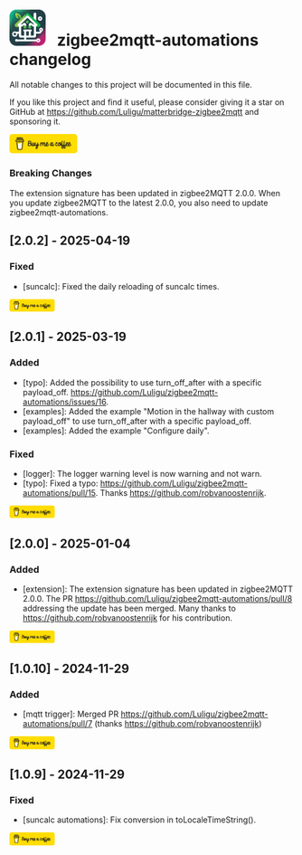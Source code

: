 # <img src="matterbridge.svg" alt="Matterbridge Logo" width="64px" height="64px">&nbsp;&nbsp;&nbsp;zigbee2mqtt-automations changelog

All notable changes to this project will be documented in this file.

If you like this project and find it useful, please consider giving it a star on GitHub at https://github.com/Luligu/matterbridge-zigbee2mqtt and sponsoring it.

<a href="https://www.buymeacoffee.com/luligugithub">
  <img src="bmc-button.svg" alt="Buy me a coffee" width="120">
</a>

### Breaking Changes

The extension signature has been updated in zigbee2MQTT 2.0.0. 
When you update zigbee2MQTT to the latest 2.0.0, you also need to update zigbee2mqtt-automations.

## [2.0.2] - 2025-04-19

### Fixed

- [suncalc]: Fixed the daily reloading of suncalc times.

<a href="https://www.buymeacoffee.com/luligugithub">
  <img src="bmc-button.svg" alt="Buy me a coffee" width="80">
</a>

## [2.0.1] - 2025-03-19

### Added

- [typo]: Added the possibility to use turn_off_after with a specific payload_off. https://github.com/Luligu/zigbee2mqtt-automations/issues/16.
- [examples]: Added the example "Motion in the hallway with custom payload_off" to use turn_off_after with a specific payload_off.
- [examples]: Added the example "Configure daily".

### Fixed

- [logger]: The logger warning level is now warning and not warn.
- [typo]: Fixed a typo: https://github.com/Luligu/zigbee2mqtt-automations/pull/15. Thanks https://github.com/robvanoostenrijk.

<a href="https://www.buymeacoffee.com/luligugithub">
  <img src="bmc-button.svg" alt="Buy me a coffee" width="80">
</a>

## [2.0.0] - 2025-01-04

### Added

- [extension]: The extension signature has been updated in zigbee2MQTT 2.0.0. The PR https://github.com/Luligu/zigbee2mqtt-automations/pull/8 addressing the update has been merged. Many thanks to https://github.com/robvanoostenrijk for his contribution.

<a href="https://www.buymeacoffee.com/luligugithub">
  <img src="bmc-button.svg" alt="Buy me a coffee" width="80">
</a>

## [1.0.10] - 2024-11-29

### Added

- [mqtt trigger]: Merged PR https://github.com/Luligu/zigbee2mqtt-automations/pull/7 (thanks https://github.com/robvanoostenrijk)

<a href="https://www.buymeacoffee.com/luligugithub">
  <img src="bmc-button.svg" alt="Buy me a coffee" width="80">
</a>

## [1.0.9] - 2024-11-29

### Fixed

- [suncalc automations]: Fix conversion in toLocaleTimeString().

<a href="https://www.buymeacoffee.com/luligugithub">
  <img src="bmc-button.svg" alt="Buy me a coffee" width="80">
</a>
